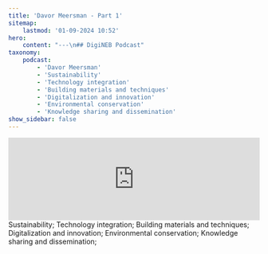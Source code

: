 ```yaml
---
title: 'Davor Meersman - Part 1'
sitemap:
    lastmod: '01-09-2024 10:52'
hero:
    content: "---\n## DigiNEB Podcast"
taxonomy:
    podcast:
        - 'Davor Meersman'
        - 'Sustainability'
        - 'Technology integration'
        - 'Building materials and techniques'
        - 'Digitalization and innovation'
        - 'Environmental conservation'
        - 'Knowledge sharing and dissemination'
show_sidebar: false
---
```


<iframe title="digineb" width="100%" height="166" scrolling="no" frameborder="no" allow="autoplay" src="https://w.soundcloud.com/player/?url=https%3A//api.soundcloud.com/tracks/1908094640&color=%234b4815&auto_play=false&hide_related=false&show_comments=true&show_user=true&show_reposts=false&show_teaser=false"></iframe>
Sustainability;
Technology integration;
Building materials and techniques;
Digitalization and innovation;
Environmental conservation;
Knowledge sharing and dissemination;